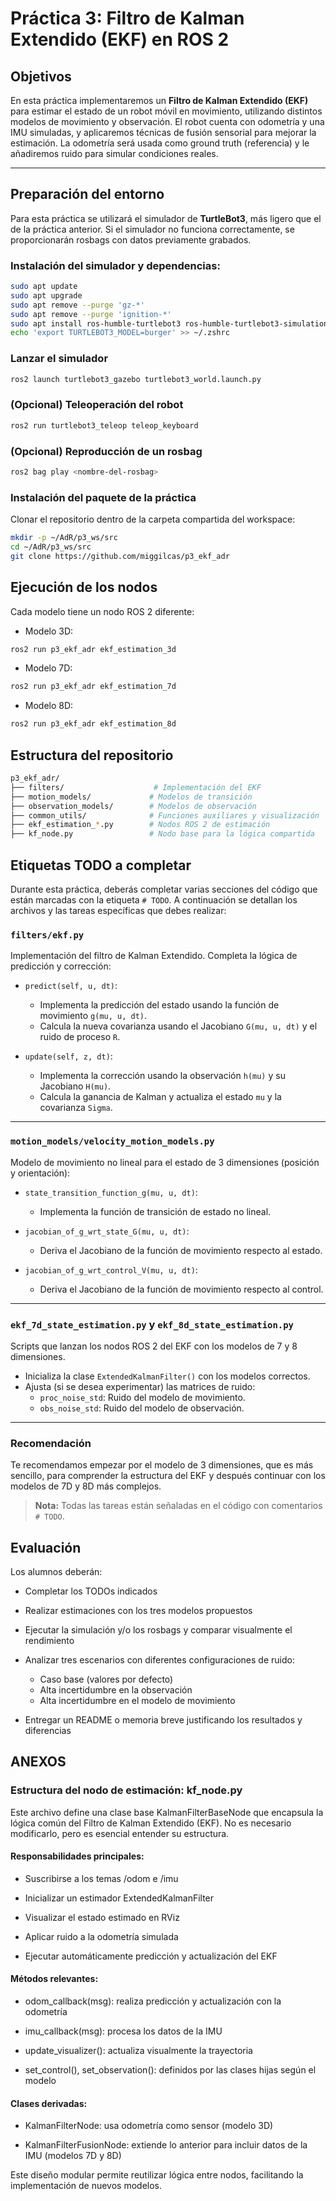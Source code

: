 # Práctica 3: Filtro de Kalman Extendido (EKF) en ROS 2

## Objetivos

En esta práctica implementaremos un **Filtro de Kalman Extendido (EKF)** para estimar el estado de un robot móvil en movimiento, utilizando distintos modelos de movimiento y observación. El robot cuenta con odometría y una IMU simuladas, y aplicaremos técnicas de fusión sensorial para mejorar la estimación. La odometría será usada como ground truth (referencia) y le añadiremos ruido para simular condiciones reales.

---

## Preparación del entorno

Para esta práctica se utilizará el simulador de **TurtleBot3**, más ligero que el de la práctica anterior. Si el simulador no funciona correctamente, se proporcionarán rosbags con datos previamente grabados.

### Instalación del simulador y dependencias:

```bash
sudo apt update
sudo apt upgrade
sudo apt remove --purge 'gz-*'
sudo apt remove --purge 'ignition-*'
sudo apt install ros-humble-turtlebot3 ros-humble-turtlebot3-simulations ros-humble-turtlebot3-gazebo
echo 'export TURTLEBOT3_MODEL=burger' >> ~/.zshrc
```
### Lanzar el simulador
```bash
ros2 launch turtlebot3_gazebo turtlebot3_world.launch.py

```
### (Opcional) Teleoperación del robot
```bash
ros2 run turtlebot3_teleop teleop_keyboard

```
### (Opcional) Reproducción de un rosbag
```bash
ros2 bag play <nombre-del-rosbag>

```

### Instalación del paquete de la práctica
Clonar el repositorio dentro de la carpeta compartida del workspace:

```bash
mkdir -p ~/AdR/p3_ws/src
cd ~/AdR/p3_ws/src
git clone https://github.com/miggilcas/p3_ekf_adr

```

## Ejecución de los nodos
Cada modelo tiene un nodo ROS 2 diferente:
- Modelo 3D:
```bash
ros2 run p3_ekf_adr ekf_estimation_3d
```
- Modelo 7D:
```bash
ros2 run p3_ekf_adr ekf_estimation_7d
```
- Modelo 8D:
```bash
ros2 run p3_ekf_adr ekf_estimation_8d
```

## Estructura del repositorio
```bash
p3_ekf_adr/
├── filters/                    # Implementación del EKF
├── motion_models/             # Modelos de transición
├── observation_models/        # Modelos de observación
├── common_utils/              # Funciones auxiliares y visualización
├── ekf_estimation_*.py        # Nodos ROS 2 de estimación
├── kf_node.py                 # Nodo base para la lógica compartida
```

##  Etiquetas TODO a completar

Durante esta práctica, deberás completar varias secciones del código que están marcadas con la etiqueta `# TODO`. A continuación se detallan los archivos y las tareas específicas que debes realizar:

### `filters/ekf.py`
Implementación del filtro de Kalman Extendido. Completa la lógica de predicción y corrección:

- `predict(self, u, dt)`: 
  - Implementa la predicción del estado usando la función de movimiento `g(mu, u, dt)`.
  - Calcula la nueva covarianza usando el Jacobiano `G(mu, u, dt)` y el ruido de proceso `R`.

- `update(self, z, dt)`:
  - Implementa la corrección usando la observación `h(mu)` y su Jacobiano `H(mu)`.
  - Calcula la ganancia de Kalman y actualiza el estado `mu` y la covarianza `Sigma`.

---

### `motion_models/velocity_motion_models.py`
Modelo de movimiento no lineal para el estado de 3 dimensiones (posición y orientación):

- `state_transition_function_g(mu, u, dt)`:
  - Implementa la función de transición de estado no lineal.

- `jacobian_of_g_wrt_state_G(mu, u, dt)`:
  - Deriva el Jacobiano de la función de movimiento respecto al estado.

- `jacobian_of_g_wrt_control_V(mu, u, dt)`:
  - Deriva el Jacobiano de la función de movimiento respecto al control.

---

### `ekf_7d_state_estimation.py` y `ekf_8d_state_estimation.py`
Scripts que lanzan los nodos ROS 2 del EKF con los modelos de 7 y 8 dimensiones.

- Inicializa la clase `ExtendedKalmanFilter()` con los modelos correctos.
- Ajusta (si se desea experimentar) las matrices de ruido:
  - `proc_noise_std`: Ruido del modelo de movimiento.
  - `obs_noise_std`: Ruido del modelo de observación.

---

###  Recomendación

Te recomendamos empezar por el modelo de 3 dimensiones, que es más sencillo, para comprender la estructura del EKF y después continuar con los modelos de 7D y 8D más complejos.

> **Nota:** Todas las tareas están señaladas en el código con comentarios `# TODO`.

## Evaluación
Los alumnos deberán:

- Completar los TODOs indicados

- Realizar estimaciones con los tres modelos propuestos

- Ejecutar la simulación y/o los rosbags y comparar visualmente el rendimiento

- Analizar tres escenarios con diferentes configuraciones de ruido:

    - Caso base (valores por defecto)
    - Alta incertidumbre en la observación
    - Alta incertidumbre en el modelo de movimiento

- Entregar un README o memoria breve justificando los resultados y diferencias

## ANEXOS
### Estructura del nodo de estimación: kf_node.py
Este archivo define una clase base KalmanFilterBaseNode que encapsula la lógica común del Filtro de Kalman Extendido (EKF). No es necesario modificarlo, pero es esencial entender su estructura.

#### Responsabilidades principales:

- Suscribirse a los temas /odom e /imu

- Inicializar un estimador ExtendedKalmanFilter

- Visualizar el estado estimado en RViz

- Aplicar ruido a la odometría simulada

- Ejecutar automáticamente predicción y actualización del EKF

#### Métodos relevantes:

- odom_callback(msg): realiza predicción y actualización con la odometría

- imu_callback(msg): procesa los datos de la IMU

- update_visualizer(): actualiza visualmente la trayectoria

- set_control(), set_observation(): definidos por las clases hijas según el modelo

#### Clases derivadas:

- KalmanFilterNode: usa odometría como sensor (modelo 3D)

- KalmanFilterFusionNode: extiende lo anterior para incluir datos de la IMU (modelos 7D y 8D)

Este diseño modular permite reutilizar lógica entre nodos, facilitando la implementación de nuevos modelos.
